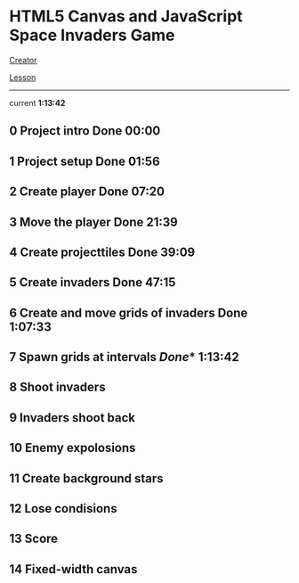 # HTML5 Canvas and JavaScript Space Invaders Game 

[Creator](https://www.youtube.com/channel/UC9Yp2yz6-pwhQuPlIDV_mjA)

[Lesson](https://www.youtube.com/watch?v=MCVU0w73uKI&t=2s)

------------------------------------------------------------

current **1:13:42**

## 0 Project intro **Done** 00:00

## 1 Project setup **Done** 01:56

## 2 Create player **Done** 07:20

## 3 Move the player  **Done** 21:39

## 4 Create projecttiles **Done** 39:09

## 5 Create invaders **Done** 47:15

## 6 Create and move grids of invaders **Done** 1:07:33

## 7 Spawn grids at intervals  *Done** 1:13:42

## 8 Shoot invaders

## 9 Invaders shoot back

## 10 Enemy expolosions

## 11 Create background stars

## 12 Lose condisions

## 13 Score

## 14 Fixed-width canvas
